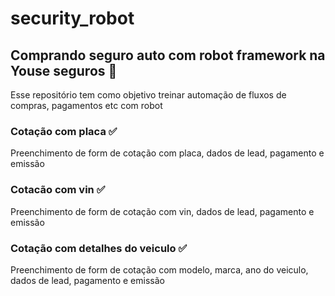 # security_robot

## Comprando seguro auto com robot framework na Youse seguros 🚙

Esse repositório tem como objetivo treinar automação de fluxos de compras, pagamentos etc com robot 

### Cotação com placa  ✅
Preenchimento de form de cotação com placa, dados de lead, pagamento e emissão
### Cotacão com vin    ✅
Preenchimento de form de cotação com vin, dados de lead, pagamento e emissão
### Cotação com detalhes do veiculo  ✅
Preenchimento de form de cotação com modelo, marca, ano do veiculo, dados de lead, pagamento e emissão

